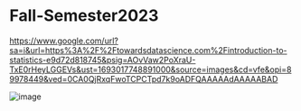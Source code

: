 # Fall-Semester2023
https://www.google.com/url?sa=i&url=https%3A%2F%2Ftowardsdatascience.com%2Fintroduction-to-statistics-e9d72d818745&psig=AOvVaw2PoXraU-TxE0rHeyLGGEVs&ust=1693017748891000&source=images&cd=vfe&opi=89978449&ved=0CA0QjRxqFwoTCPCTpd7k9oADFQAAAAAdAAAAABAD


![image](https://github.com/AlexLop22/Fall-Semester2023/assets/142961389/8f43cb7f-a15f-4c6c-9a4c-3006bb750d9d)
